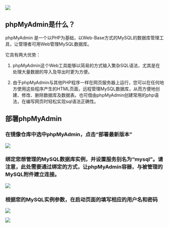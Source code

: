 ![](http://blog.daocloud.io/wp-content/uploads/2015/05/phpmyadmin.png)

## **phpMyAdmin**是什么？

phpMyAdmin 是一个以PHP为基础，以Web-Base方式的MySQL的数据库管理工具，让管理者可用Web管理MySQL数据库。

它具有两大优势：

1. phpMyAdmin这个Web工具能够以简易的方式输入繁杂SQL语法，尤其是在处理大量数据的导入及导出时更为方便。

2. 由于phpMyAdmin与其他PHP程序一样在网页服务器上运行，您可以在任何地方使用这些程序产生的HTML页面，远程管理MySQL数据库，从而方便地创建、修改、删除数据库及数据表。也可借由phpMyAdmin创建常用的php语法，在编写网页时轻松实现sql语法正确性。

## 部署**phpMyAdmin**

### 在镜像仓库中选中**phpMyAdmin**，点击“部署最新版本”

![](http://blog.daocloud.io/wp-content/uploads/2015/05/app-php-0.png)

### 绑定您想管理的MySQL数据库实例，并设置服务别名为“**mysql**”。请注意，此处需要通过绑定的方式，让phpMyAdmin容器，与被管理的MySQL附件建立连接。

![](http://blog.daocloud.io/wp-content/uploads/2015/05/app-php-1.png)

### 根据您的MySQL实例参数，在启动页面的填写相应的**用户名**和**密码**

![](http://blog.daocloud.io/wp-content/uploads/2015/05/app-php-2.png)

![](http://blog.daocloud.io/wp-content/uploads/2015/05/app-php-3.png)